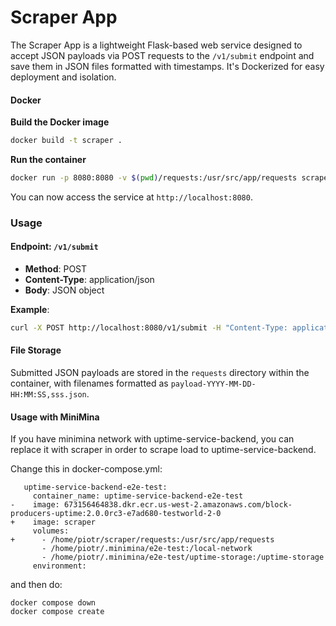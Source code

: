 # Scraper App

The Scraper App is a lightweight Flask-based web service designed to accept JSON payloads via POST requests to the `/v1/submit` endpoint and save them in JSON files formatted with timestamps. It's Dockerized for easy deployment and isolation.

#### Docker

**Build the Docker image**

```sh
docker build -t scraper .
```


**Run the container**

```sh
docker run -p 8080:8080 -v $(pwd)/requests:/usr/src/app/requests scraper
```

You can now access the service at `http://localhost:8080`.

### Usage

#### Endpoint: `/v1/submit`

- **Method**: POST
- **Content-Type**: application/json
- **Body**: JSON object

**Example**:

```sh
curl -X POST http://localhost:8080/v1/submit -H "Content-Type: application/json" -d '{"key": "value"}'
```

#### File Storage

Submitted JSON payloads are stored in the `requests` directory within the container, with filenames formatted as `payload-YYYY-MM-DD-HH:MM:SS,sss.json`.

#### Usage with MiniMina

If you have minimina network with uptime-service-backend, you can replace it with scraper in order to scrape load to uptime-service-backend.

Change this in docker-compose.yml:
```
   uptime-service-backend-e2e-test:
     container_name: uptime-service-backend-e2e-test
-    image: 673156464838.dkr.ecr.us-west-2.amazonaws.com/block-producers-uptime:2.0.0rc3-e7ad680-testworld-2-0
+    image: scraper
     volumes:
+      - /home/piotr/scraper/requests:/usr/src/app/requests
       - /home/piotr/.minimina/e2e-test:/local-network
       - /home/piotr/.minimina/e2e-test/uptime-storage:/uptime-storage
     environment:
```
and then do:
```
docker compose down
docker compose create
```